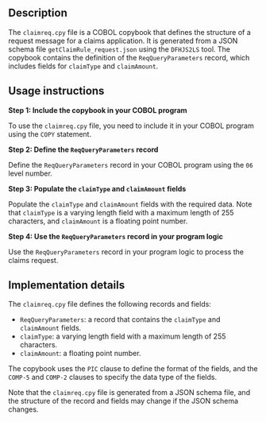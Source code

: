 ## Description

The `claimreq.cpy` file is a COBOL copybook that defines the structure of a request message for a claims application. It is generated from a JSON schema file `getClaimRule_request.json` using the `DFHJS2LS` tool. The copybook contains the definition of the `ReqQueryParameters` record, which includes fields for `claimType` and `claimAmount`.


## Usage instructions


**Step 1: Include the copybook in your COBOL program**

To use the `claimreq.cpy` file, you need to include it in your COBOL program using the `COPY` statement.

**Step 2: Define the `ReqQueryParameters` record**

 Define the `ReqQueryParameters` record in your COBOL program using the `06` level number.

**Step 3: Populate the `claimType` and `claimAmount` fields**

Populate the `claimType` and `claimAmount` fields with the required data. Note that `claimType` is a varying length field with a maximum length of 255 characters, and `claimAmount` is a floating point number.

**Step 4: Use the `ReqQueryParameters` record in your program logic**

Use the `ReqQueryParameters` record in your program logic to process the claims request.


## Implementation details


The `claimreq.cpy` file defines the following records and fields:

* `ReqQueryParameters`: a record that contains the `claimType` and `claimAmount` fields.
* `claimType`: a varying length field with a maximum length of 255 characters.
* `claimAmount`: a floating point number.

The copybook uses the `PIC` clause to define the format of the fields, and the `COMP-5` and `COMP-2` clauses to specify the data type of the fields.

Note that the `claimreq.cpy` file is generated from a JSON schema file, and the structure of the record and fields may change if the JSON schema changes.



